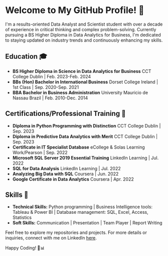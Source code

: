 # Welcome to My GitHub Profile! 👋

I'm a results-oriented Data Analyst and Scientist student with over a decade of experience in critical thinking and complex problem-solving. Currently pursuing a BS Higher Diploma in Data Analytics for Business, I'm dedicated to staying updated on industry trends and continuously enhancing my skills.

## Education 🎓
- **BS Higher Diploma in Science in Data Analytics for Business** CCT College Dublin | Feb. 2023-Feb. 2024
- **BBs (Hon) Bachelor in International Business** Dorset College Ireland | 1st Class | Sep. 2020-Sep. 2021
- **BBA Bachelor in Business Administration** University Mauricio de Nassau Brazil | Feb. 2010-Dec. 2014

## Certifications/Professional Training  📜
- **Diploma in Python Programming with Distinction** CCT College Dublin | Sep. 2023
- **Diploma in Predictive Data Analytics with Merit** CCT College Dublin | Sep. 2023
- **Certificate in IT Specialist Database** eCollege & Solas Learning Work/Pearson | Sep. 2022
- **Microsoft SQL Server 2019 Essential Training** LinkedIn Learning | Jul. 2022
- **SQL for Data Analysis** LinkedIn Learning | Jul. 2022
- **Analyzing Big Data with SQL** Coursera | Jun. 2022
- **Google Certificate in Data Analytics** Coursera | Apr. 2022

## Skills 💼
- **Technical Skills:** Python programming | Business Intelligence tools: Tableau & Power BI | Database management: SQL, Excel, Access, Statistics
- **Soft Skills:** Communication | Presentation | Team Player | Report Writing

Feel free to explore my repositories and projects. For more details or inquiries, connect with me on LinkedIn [here](https://www.linkedin.com/in/natalia-de-oliveira-rodrigues).

Happy Coding! 🚀📊
